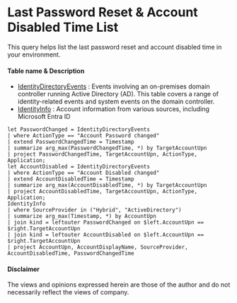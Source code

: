 # Last Password Reset & Account Disabled Time List
This query helps list the last password reset and account disabled time in your environment.

#### Table name & Description
- [IdentityDirectoryEvents](https://learn.microsoft.com/en-us/microsoft-365/security/defender/advanced-hunting-identitydirectoryevents-table?view=o365-worldwide) : Events involving an on-premises domain controller running Active Directory (AD). This table covers a range of identity-related events and system events on the domain controller.
- [IdentityInfo](https://learn.microsoft.com/en-us/microsoft-365/security/defender/advanced-hunting-identityinfo-table?view=o365-worldwide) : Account information from various sources, including Microsoft Entra ID

```kusto
let PasswordChanged = IdentityDirectoryEvents 
| where ActionType == "Account Password changed"
| extend PasswordChangedTime = Timestamp
| summarize arg_max(PasswordChangedTime, *) by TargetAccountUpn
| project PasswordChangedTime, TargetAccountUpn, ActionType, Application;
let AccountDisabled = IdentityDirectoryEvents 
| where ActionType == "Account Disabled changed"
| extend AccountDisabledTime = Timestamp
| summarize arg_max(AccountDisabledTime, *) by TargetAccountUpn
| project AccountDisabledTime, TargetAccountUpn, ActionType, Application;
IdentityInfo 
| where SourceProvider in ("Hybrid", "ActiveDirectory")
| summarize arg_max(Timestamp, *) by AccountUpn
| join kind = leftouter PasswordChanged on $left.AccountUpn == $right.TargetAccountUpn 
| join kind = leftouter AccountDisabled on $left.AccountUpn == $right.TargetAccountUpn 
| project AccountUpn, AccountDisplayName, SourceProvider, AccountDisabledTime, PasswordChangedTime
```
#### Disclaimer
The views and opinions expressed herein are those of the author and do not necessarily reflect the views of company.
